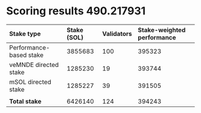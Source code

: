 # Scoring results 490.217931

| Stake type              | Stake (SOL) | Validators | Stake-weighted performance |
|:------------------------|:------------|:-----------|:---------------------------|
| Performance-based stake | 3855683     | 100        | 395323                     |
| veMNDE directed stake   | 1285230     | 19         | 393744                     |
| mSOL directed stake     | 1285227     | 39         | 391505                     |
|                         |             |            |                            |
| **Total stake**         | 6426140     | 124        | 394243                     |
